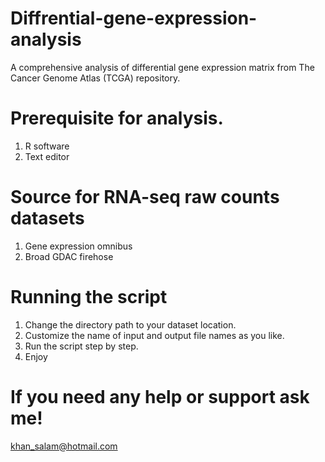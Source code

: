 # Diffrential-gene-expression-analysis
A comprehensive analysis of differential gene expression matrix from The Cancer Genome Atlas (TCGA) repository.

# Prerequisite for analysis.
1. R software
2. Text editor

# Source for RNA-seq raw counts datasets
1. Gene expression omnibus
2. Broad GDAC firehose

# Running the script
1. Change the directory path to your dataset location. 
2. Customize the name of input and output file names as you like. 
3. Run the script step by step.
4. Enjoy

# If you need any help or support ask me!
khan_salam@hotmail.com
